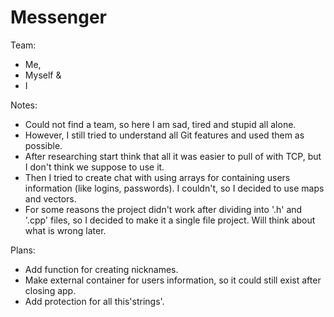 # Messenger

Team:
* Me,
* Myself &
* I

Notes:
* Could not find a team, so here I am sad, tired and stupid all alone.
* However, I still tried to understand all Git features and used them as possible.
* After researching start think that all it was easier to pull of with TCP, but I don't think we suppose to use it.
* Then I tried to create chat with using arrays for containing users information (like logins, passwords). I couldn't, so I decided to use maps and vectors.
* For some reasons the project didn't work after dividing into '.h' and '.cpp' files, so I decided to make it a single file project. Will think about what is wrong later.

Plans:
* Add function for creating nicknames.
* Make external container for users information, so it could still exist after closing app.
* Add protection for  all this'strings'.
